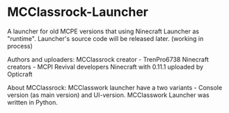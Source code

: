 # MCClassrock-Launcher
A launcher for old MCPE versions that using Ninecraft Launcher as "runtime".
Launcher's source code will be released later.
(working in process)

Authors and uploaders:
MCClassrock creator - TrenPro6738
Ninecraft creators - MCPI Revival developers
Ninecraft with 0.11.1 uploaded by Opticraft

About MCClassrock:
MCClasswork launcher have a two variants - Console version (as main version) and UI-version. MCClasswork Launcher was written in Python.

